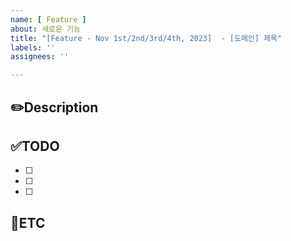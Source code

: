 ```yaml
---
name: [ Feature ]
about: 새로운 기능
title: "[Feature - Nov 1st/2nd/3rd/4th, 2023]  - [도메인] 제목"
labels: ''
assignees: ''

---
```


✏️Description
-
<!--작업사항을 입력해주세요-->

✅TODO
-

- [ ] <!--todo-->
- [ ] <!--todo-->
- [ ] <!--todo-->

🐾ETC
-
